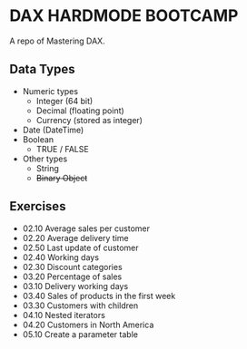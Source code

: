 # DAX HARDMODE BOOTCAMP

A repo of Mastering DAX.

## Data Types
- Numeric types
  - Integer (64 bit)
  - Decimal (floating point)
  - Currency (stored as integer)
- Date (DateTime)
- Boolean
  - TRUE / FALSE
- Other types
  - String
  - ~~Binary Object~~
  
## Exercises
- 02.10 Average sales per customer
- 02.20 Average delivery time
- 02.50 Last update of customer
- 02.40 Working days
- 02.30 Discount categories
- 03.20 Percentage of sales
- 03.10 Delivery working days
- 03.40 Sales of products in the first week
- 03.30 Customers with children
- 04.10 Nested iterators
- 04.20 Customers in North America
- 05.10 Create a parameter table